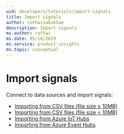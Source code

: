 ```yaml
---
uid: developers/tutorials/import-signals
title: Import signals
author: ruthaisabokhae
description: Import signals
ms.author: ruthai
ms.date: 05/16/2019
ms.service: product-insights
ms.topic: conceptual
---
```


# Import signals

Connect to data sources and import signals:
* [Importing from CSV files (file size &ge; 10MB)](xref:developers/downloads/ingest)
* [Importing from CSV files (file size &lt; 10MB)](xref:developers/downloads/ingest)
* [Importing from Azure IoT Hubs](xref:developers/downloads/iot-hub)
* [Importing from Azure Event Hubs](xref:developers/downloads/event-hub)
